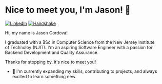 # Nice to meet you, I'm Jason! 👋
[![LinkedIn](https://img.shields.io/badge/LinkedIn-0a66c2)](https://www.linkedin.com/in/jason-cordova/)
[![Handshake](https://img.shields.io/badge/Handshake-cdf687?logo=handshake&logoColor=%23000)](https://app.joinhandshake.com/profiles/nesg7w)

Hi, my name is Jason Cordova! 

I graduated with a BSc in Computer Science from the New Jersey Institute of Technoloy (NJIT). I'm an aspiring Software Engineer with a passion for Backend Development and Quality Assurance.

Thanks for stopping by, it's nice to meet you!

- 🌱 I'm currently expanding my skills, contributing to projects, and always excited to learn something new.
